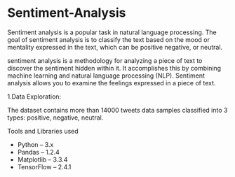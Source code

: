 # Sentiment-Analysis
Sentiment analysis is a popular task in natural language processing. The goal of sentiment analysis is to classify the text based on the mood or mentality expressed in the text, which can be positive negative, or neutral.




sentiment analysis is a methodology for analyzing a piece of text to discover the sentiment hidden within it. It accomplishes this by combining machine learning and natural language processing (NLP). Sentiment analysis allows you to examine the feelings expressed in a piece of text.


1.Data Exploration:

The dataset contains more than 14000 tweets data samples classified into 3 types: positive, negative, neutral.

Tools and Libraries used
* Python – 3.x
* Pandas – 1.2.4
* Matplotlib – 3.3.4
* TensorFlow – 2.4.1
